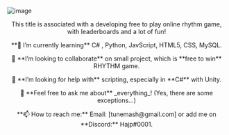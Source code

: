![image](https://i.imgur.com/zx8iQUc.png)
<p align="center">
This title is associated with a developing free to play online rhythm game, with leaderboards and a lot of fun!
<p align="center">
**🌱 I’m currently learning**
C# , Python, JavScript, HTML5, CSS, MySQL.
<p align="center">
👯 **I’m looking to collaborate** on small project, which is **free to win** RHYTHM game.
<p align="center">
🤔 **I’m looking for help with** scripting, especially in **C#** with Unity.
<p align="center">
💬 **Feel free to ask me about** _everything_! (Yes, there are some exceptions...)
<p align="center">
**📫 How to reach me:**
Email: [tunemash@gmail.com] or add me on **Discord:** Hajp#0001.
</p>
